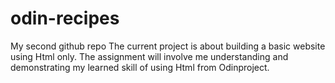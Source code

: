 # odin-recipes
My second github repo
The current project is about building a basic website using Html only. The assignment will involve me understanding and demonstrating my learned skill of using Html from Odinproject.
